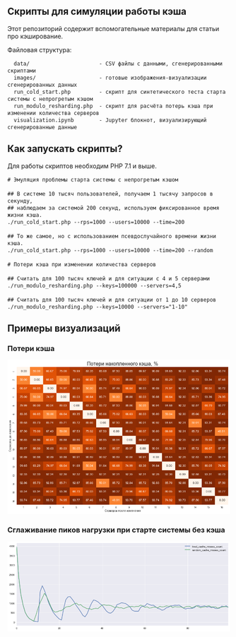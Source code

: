 ## Скрипты для симуляции работы кэша

Этот репозиторий содержит вспомогательные материалы для статьи про кэширование.

Файловая структура:

```
  data/                      - CSV файлы с данными, сгенерированными скриптами
  images/                    - готовые изображения-визуализации сгенерированных данных
  run_cold_start.php         - скрипт для синтетического теста старта системы с непрогретым кэшом
  run_modulo_resharding.php  - скрипт для расчёта потерь кэша при изменении количества серверов
  visualization.ipynb        - Jupyter блокнот, визуализирующий сгенерированные данные
```

## Как запускать скрипты?

Для работы скриптов необходим PHP 7.1 и выше.

```
# Эмуляция проблемы старта системы с непрогретым кэшом

## В системе 10 тысяч пользователей, получаем 1 тысячу запросов в секунду,
## наблюдаем за системой 200 секунд, используем фиксированное время жизни кэша.
./run_cold_start.php --rps=1000 --users=10000 --time=200

## То же самое, но с использованием псевдослучайного времени жизни кэша.
./run_cold_start.php --rps=1000 --users=10000 --time=200 --random

# Потери кэша при изменении количества серверов

## Считать для 100 тысяч ключей и для ситуации с 4 и 5 серверами
./run_modulo_resharding.php --keys=100000 --servers=4,5

## Считать для 100 тысяч ключей и для ситуации от 1 до 10 серверов
./run_modulo_resharding.php --keys=10000 --servers="1-10"

```

##  Примеры визуализаций

### Потери кэша

![Процент потерь кэша](images/modulo_resharding_cache_losses.png)

### Сглаживание пиков нагрузки при старте системы без кэша

![Сглаживание пиков нагрузки](images/cold_start_peaks.png)
